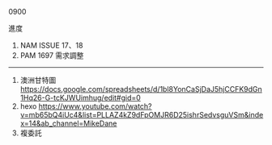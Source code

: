 0900

進度

1. NAM ISSUE 17、18
2. PAM 1697 需求調整

---

1. 澳洲甘特圖 https://docs.google.com/spreadsheets/d/1bl8YonCaSjDaJ5hjCCFK9dGn1Hq26-G-tcKJWUimhug/edit#gid=0
1. hexo https://www.youtube.com/watch?v=mb65bQ4iUc4&list=PLLAZ4kZ9dFpOMJR6D25ishrSedvsguVSm&index=14&ab_channel=MikeDane
2. 複委託
